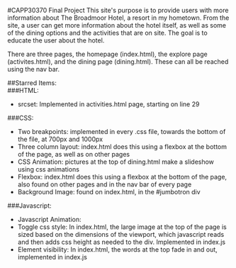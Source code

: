 #CAPP30370 Final Project
This site's purpose is to provide users with more information about The Broadmoor Hotel, a resort in my hometown. From the site, a user can get more information about the hotel itself, as well as some of the dining options and the activities that are on site. The goal is to educate the user about the hotel.

There are three pages, the homepage (index.html), the explore page (activites.html), and the dining page (dining.html). These can all be reached using the nav bar.

##Starred Items:  
###HTML:  
* srcset: Implemented in activities.html page, starting on line 29  

###CSS:  
* Two breakpoints: implemented in every .css file, towards the bottom of the file, at 700px and 1000px  
* Three column layout: index.html does this using a flexbox at the bottom of the page, as well as on other pages  
* CSS Animation: pictures at the top of dining.html make a slideshow using css animations  
* Flexbox: index.html does this using a flexbox at the bottom of the page, also found on other pages and in the nav bar of every page  
* Background Image: found on index.html, in the #jumbotron div  

###Javascript:  
* Javascript Animation: 
* Toggle css style: In index.html, the large image at the top of the page is sized based on the dimensions of the viewport, which javascript reads and then adds css height as needed to the div. Implemented in index.js  
* Element visibility: In index.html, the words at the top fade in and out, implemented in index.js  
